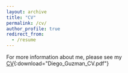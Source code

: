 ```yaml
---
layout: archive
title: "CV"
permalink: /cv/
author_profile: true
redirect_from:
  - /resume
---
```


For more information about me, please see my [CV](Diego_Guzman_CV.pdf){:download="Diego_Guzman_CV.pdf"}



